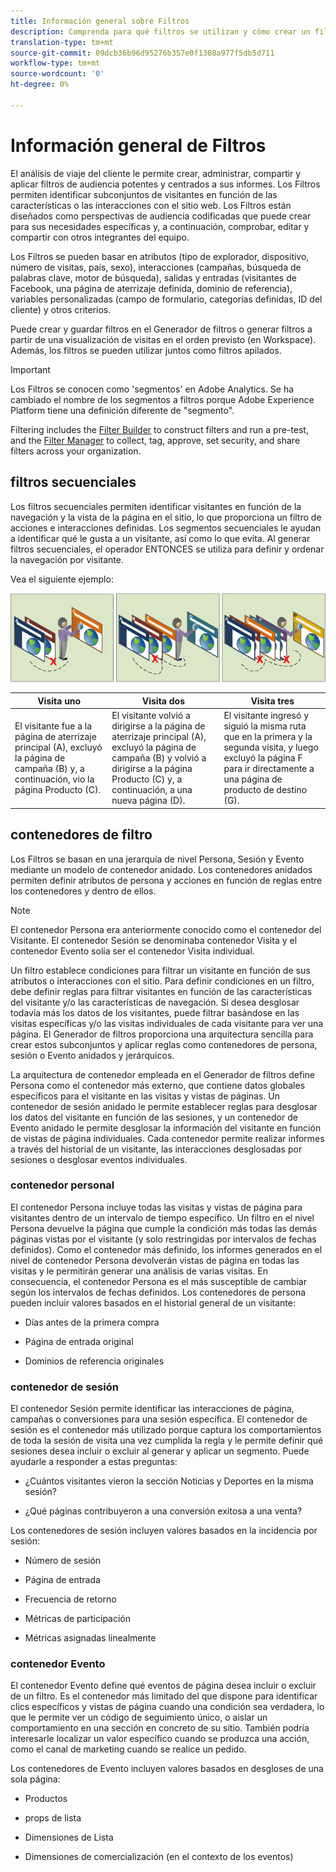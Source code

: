 ```yaml
---
title: Información general sobre Filtros
description: Comprenda para qué filtros se utilizan y cómo crear un filtro sencillo.
translation-type: tm+mt
source-git-commit: 09dcb36b96d95276b357e0f1308a977f5db5d711
workflow-type: tm+mt
source-wordcount: '0'
ht-degree: 0%

---
```



# Información general de Filtros

El análisis de viaje del cliente le permite crear, administrar, compartir y aplicar filtros de audiencia potentes y centrados a sus informes. Los Filtros permiten identificar subconjuntos de visitantes en función de las características o las interacciones con el sitio web. Los Filtros están diseñados como perspectivas de audiencia codificadas que puede crear para sus necesidades específicas y, a continuación, comprobar, editar y compartir con otros integrantes del equipo.

Los Filtros se pueden basar en atributos (tipo de explorador, dispositivo, número de visitas, país, sexo), interacciones (campañas, búsqueda de palabras clave, motor de búsqueda), salidas y entradas (visitantes de Facebook, una página de aterrizaje definida, dominio de referencia), variables personalizadas (campo de formulario, categorías definidas, ID del cliente) y otros criterios.

Puede crear y guardar filtros en el Generador de filtros o generar filtros a partir de una visualización de visitas en el orden previsto (en Workspace). Además, los filtros se pueden utilizar juntos como filtros apilados.

>[!IMPORTANT]
>Los Filtros se conocen como &#39;segmentos&#39; en Adobe Analytics. Se ha cambiado el nombre de los segmentos a filtros porque Adobe Experience Platform tiene una definición diferente de &quot;segmento&quot;.

Filtering includes the [Filter Builder](/help/components/filters/create-filters.md) to construct filters and run a pre-test, and the [Filter Manager](/help/components/filters/manage-filters.md) to collect, tag, approve, set security, and share filters across your organization.

## filtros secuenciales

Los filtros secuenciales permiten identificar visitantes en función de la navegación y la vista de la página en el sitio, lo que proporciona un filtro de acciones e interacciones definidas. Los segmentos secuenciales le ayudan a identificar qué le gusta a un visitante, así como lo que evita. Al generar filtros secuenciales, el operador ENTONCES se utiliza para definir y ordenar la navegación por visitante.

Vea el siguiente ejemplo:

![](assets/sequential_fil.png)

| Visita uno | Visita dos | Visita tres |
|---|---|---|
| El visitante fue a la página de aterrizaje principal (A), excluyó la página de campaña (B) y, a continuación, vio la página Producto (C). | El visitante volvió a dirigirse a la página de aterrizaje principal (A), excluyó la página de campaña (B) y volvió a dirigirse a la página Producto (C) y, a continuación, a una nueva página (D). | El visitante ingresó y siguió la misma ruta que en la primera y la segunda visita, y luego excluyó la página F para ir directamente a una página de producto de destino (G). |

## contenedores de filtro

Los Filtros se basan en una jerarquía de nivel Persona, Sesión y Evento mediante un modelo de contenedor anidado. Los contenedores anidados permiten definir atributos de persona y acciones en función de reglas entre los contenedores y dentro de ellos.

>[!NOTE]
>El contenedor Persona era anteriormente conocido como el contenedor del Visitante. El contenedor Sesión se denominaba contenedor Visita y el contenedor Evento solía ser el contenedor Visita individual.

Un filtro establece condiciones para filtrar un visitante en función de sus atributos o interacciones con el sitio. Para definir condiciones en un filtro, debe definir reglas para filtrar visitantes en función de las características del visitante y/o las características de navegación. Si desea desglosar todavía más los datos de los visitantes, puede filtrar basándose en las visitas específicas y/o las visitas individuales de cada visitante para ver una página. El Generador de filtros proporciona una arquitectura sencilla para crear estos subconjuntos y aplicar reglas como contenedores de persona, sesión o Evento anidados y jerárquicos.

La arquitectura de contenedor empleada en el Generador de filtros define Persona como el contenedor más externo, que contiene datos globales específicos para el visitante en las visitas y vistas de páginas. Un contenedor de sesión anidado le permite establecer reglas para desglosar los datos del visitante en función de las sesiones, y un contenedor de Evento anidado le permite desglosar la información del visitante en función de vistas de página individuales. Cada contenedor permite realizar informes a través del historial de un visitante, las interacciones desglosadas por sesiones o desglosar eventos individuales.

### contenedor personal

El contenedor Persona incluye todas las visitas y vistas de página para visitantes dentro de un intervalo de tiempo específico. Un filtro en el nivel Persona devuelve la página que cumple la condición más todas las demás páginas vistas por el visitante (y solo restringidas por intervalos de fechas definidos). Como el contenedor más definido, los informes generados en el nivel de contenedor Persona devolverán vistas de página en todas las visitas y le permitirán generar una análisis de varias visitas. En consecuencia, el contenedor Persona es el más susceptible de cambiar según los intervalos de fechas definidos.
Los contenedores de persona pueden incluir valores basados en el historial general de un visitante:

* Días antes de la primera compra

* Página de entrada original

* Dominios de referencia originales

### contenedor de sesión

El contenedor Sesión permite identificar las interacciones de página, campañas o conversiones para una sesión específica. El contenedor de sesión es el contenedor más utilizado porque captura los comportamientos de toda la sesión de visita una vez cumplida la regla y le permite definir qué sesiones desea incluir o excluir al generar y aplicar un segmento. Puede ayudarle a responder a estas preguntas:

* ¿Cuántos visitantes vieron la sección Noticias y Deportes en la misma sesión?

* ¿Qué páginas contribuyeron a una conversión exitosa a una venta?

Los contenedores de sesión incluyen valores basados en la incidencia por sesión:

* Número de sesión

* Página de entrada

* Frecuencia de retorno

* Métricas de participación

* Métricas asignadas linealmente

### contenedor Evento

El contenedor Evento define qué eventos de página desea incluir o excluir de un filtro. Es el contenedor más limitado del que dispone para identificar clics específicos y vistas de página cuando una condición sea verdadera, lo que le permite ver un código de seguimiento único, o aislar un comportamiento en una sección en concreto de su sitio. También podría interesarle localizar un valor específico cuando se produzca una acción, como el canal de marketing cuando se realice un pedido.

Los contenedores de Evento incluyen valores basados en desgloses de una sola página:

* Productos

* props de lista

* Dimensiones de Lista

* Dimensiones de comercialización (en el contexto de los eventos)
